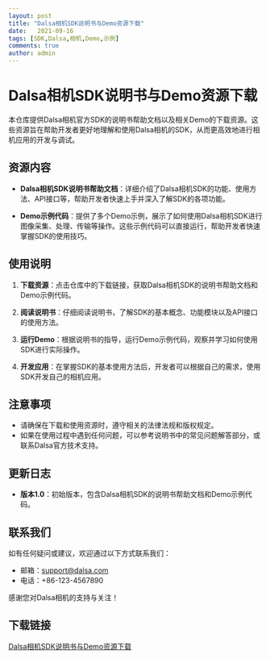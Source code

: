 ```yaml
---
layout: post
title: "Dalsa相机SDK说明书与Demo资源下载"
date:   2021-09-16
tags: [SDK,Dalsa,相机,Demo,示例]
comments: true
author: admin
---
```

# Dalsa相机SDK说明书与Demo资源下载

本仓库提供Dalsa相机官方SDK的说明书帮助文档以及相关Demo的下载资源。这些资源旨在帮助开发者更好地理解和使用Dalsa相机的SDK，从而更高效地进行相机应用的开发与调试。

## 资源内容

- **Dalsa相机SDK说明书帮助文档**：详细介绍了Dalsa相机SDK的功能、使用方法、API接口等，帮助开发者快速上手并深入了解SDK的各项功能。
  
- **Demo示例代码**：提供了多个Demo示例，展示了如何使用Dalsa相机SDK进行图像采集、处理、传输等操作。这些示例代码可以直接运行，帮助开发者快速掌握SDK的使用技巧。

## 使用说明

1. **下载资源**：点击仓库中的下载链接，获取Dalsa相机SDK的说明书帮助文档和Demo示例代码。

2. **阅读说明书**：仔细阅读说明书，了解SDK的基本概念、功能模块以及API接口的使用方法。

3. **运行Demo**：根据说明书的指导，运行Demo示例代码，观察并学习如何使用SDK进行实际操作。

4. **开发应用**：在掌握SDK的基本使用方法后，开发者可以根据自己的需求，使用SDK开发自己的相机应用。

## 注意事项

- 请确保在下载和使用资源时，遵守相关的法律法规和版权规定。
- 如果在使用过程中遇到任何问题，可以参考说明书中的常见问题解答部分，或联系Dalsa官方技术支持。

## 更新日志

- **版本1.0**：初始版本，包含Dalsa相机SDK的说明书帮助文档和Demo示例代码。

## 联系我们

如有任何疑问或建议，欢迎通过以下方式联系我们：

- 邮箱：support@dalsa.com
- 电话：+86-123-4567890

感谢您对Dalsa相机的支持与关注！

## 下载链接

[Dalsa相机SDK说明书与Demo资源下载](https://pan.quark.cn/s/8051bb2fa78d)